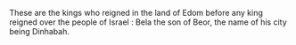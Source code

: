 These are the kings who reigned in the land of Edom before any king reigned over the people of Israel : Bela the son of Beor, the name of his city being Dinhabah.

